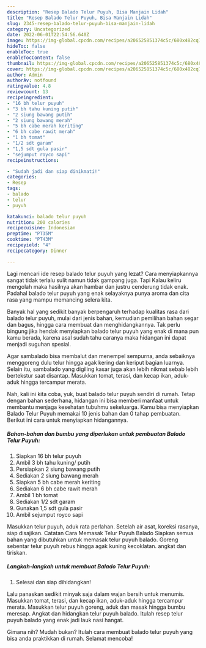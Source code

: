 ```yaml
---
description: "Resep Balado Telur Puyuh, Bisa Manjain Lidah"
title: "Resep Balado Telur Puyuh, Bisa Manjain Lidah"
slug: 2345-resep-balado-telur-puyuh-bisa-manjain-lidah
category: Uncategorized
date: 2022-06-01T22:54:56.640Z
image: https://img-global.cpcdn.com/recipes/a206525851374c5c/680x482cq70/balado-telur-puyuh-foto-resep-utama.jpg
hideToc: false
enableToc: true
enableTocContent: false
thumbnail: https://img-global.cpcdn.com/recipes/a206525851374c5c/680x482cq70/balado-telur-puyuh-foto-resep-utama.jpg
cover: https://img-global.cpcdn.com/recipes/a206525851374c5c/680x482cq70/balado-telur-puyuh-foto-resep-utama.jpg
author: Admin
authorAv: notfound
ratingvalue: 4.8
reviewcount: 13
recipeingredient:
- "16 bh telur puyuh"
- "3 bh tahu kuning putih"
- "2 siung bawang putih"
- "2 siung bawang merah"
- "5 bh cabe merah keriting"
- "6 bh cabe rawit merah"
- "1 bh tomat"
- "1/2 sdt garam"
- "1,5 sdt gula pasir"
- "sejumput royco sapi"
recipeinstructions:

- "Sudah jadi dan siap dinikmati!"
categories:
- Resep
tags:
- balado
- telur
- puyuh

katakunci: balado telur puyuh 
nutrition: 200 calories
recipecuisine: Indonesian
preptime: "PT35M"
cooktime: "PT43M"
recipeyield: "4"
recipecategory: Dinner

---
```



Lagi mencari ide resep balado telur puyuh yang lezat? Cara menyiapkannya sangat tidak terlalu sulit namun tidak gampang juga. Tapi Kalau keliru mengolah maka hasilnya akan hambar dan justru cenderung tidak enak. Padahal balado telur puyuh yang enak selayaknya punya aroma dan cita rasa yang mampu memancing selera kita.


Banyak hal yang sedikit banyak berpengaruh terhadap kualitas rasa dari balado telur puyuh, mulai dari jenis bahan, kemudian pemilihan bahan segar dan bagus, hingga cara membuat dan menghidangkannya. Tak perlu bingung jika hendak menyiapkan balado telur puyuh yang enak di mana pun kamu berada, karena asal sudah tahu caranya maka hidangan ini dapat menjadi suguhan spesial.

Agar sambalado bisa membalut dan menempel sempurna, anda sebaiknya menggoreng dulu telur hingga agak kering dan keriput bagian luarnya. Selain itu, sambalado yang digiling kasar juga akan lebih nikmat sebab lebih bertekstur saat disantap. Masukkan tomat, terasi, dan kecap ikan, aduk-aduk hingga tercampur merata.


Nah, kali ini kita coba, yuk, buat balado telur puyuh sendiri di rumah. Tetap dengan bahan sederhana, hidangan ini bisa memberi manfaat untuk membantu menjaga kesehatan tubuhmu sekeluarga. Kamu bisa menyiapkan Balado Telur Puyuh memakai 10 jenis bahan dan 0 tahap pembuatan. Berikut ini cara untuk menyiapkan hidangannya.

<!--inarticleads1-->

##### Bahan-bahan dan bumbu yang diperlukan untuk pembuatan Balado Telur Puyuh:

1. Siapkan 16 bh telur puyuh
1. Ambil 3 bh tahu kuning/ putih
1. Persiapkan 2 siung bawang putih
1. Sediakan 2 siung bawang merah
1. Siapkan 5 bh cabe merah keriting
1. Sediakan 6 bh cabe rawit merah
1. Ambil 1 bh tomat
1. Sediakan 1/2 sdt garam
1. Gunakan 1,5 sdt gula pasir
1. Ambil sejumput royco sapi


Masukkan telur puyuh, aduk rata perlahan. Setelah air asat, koreksi rasanya, siap disajikan. Catatan Cara Memasak Telur Puyuh Balado Siapkan semua bahan yang dibutuhkan untuk memasak telur puyuh balado. Goreng sebentar telur puyuh rebus hingga agak kuning kecoklatan. angkat dan tiriskan. 

<!--inarticleads2-->

##### Langkah-langkah untuk membuat Balado Telur Puyuh:


1. Selesai dan siap dihidangkan!

Lalu panaskan sedikit minyak saja dalam wajan bersih untuk menumis. Masukkan tomat, terasi, dan kecap ikan, aduk-aduk hingga tercampur merata. Masukkan telur puyuh goreng, aduk dan masak hingga bumbu meresap. Angkat dan hidangkan telur puyuh balado. Itulah resep telur puyuh balado yang enak jadi lauk nasi hangat. 

Gimana nih? Mudah bukan? Itulah cara membuat balado telur puyuh yang bisa anda praktikkan di rumah. Selamat mencoba!
